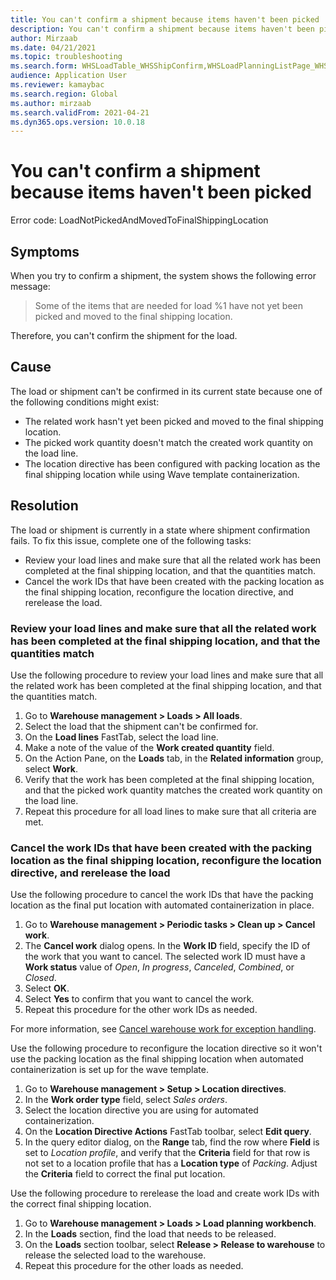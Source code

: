 ```yaml
---
title: You can't confirm a shipment because items haven't been picked
description: You can't confirm a shipment because items haven't been picked
author: Mirzaab
ms.date: 04/21/2021
ms.topic: troubleshooting
ms.search.form: WHSLoadTable_WHSShipConfirm,WHSLoadPlanningListPage_WHSShipConfirm,WHSLoadPlanningWorkbench_WHSShipConfirm,WHSTransportLoad_WHSShipConfirm,WHSShipPlanningListPage_WHSShipConfirm,WHSShipmentDetails_WHSShipConfirm,WHSWorkTable_WHSShipConfirm,WHSWorkTableListPage_WHSShipConfirm,Dialog_WHSOutboundShipConfirmController_WHSOutboundShipConfirm
audience: Application User
ms.reviewer: kamaybac
ms.search.region: Global
ms.author: mirzaab
ms.search.validFrom: 2021-04-21
ms.dyn365.ops.version: 10.0.18
---
```


# You can't confirm a shipment because items haven't been picked

Error code: LoadNotPickedAndMovedToFinalShippingLocation

## Symptoms

When you try to confirm a shipment, the system shows the following error message:

> Some of the items that are needed for load %1 have not yet been picked and moved to the final shipping location.

Therefore, you can't confirm the shipment for the load.

## Cause

The load or shipment can't be confirmed in its current state because one of the following conditions might exist:

- The related work hasn't yet been picked and moved to the final shipping location.
- The picked work quantity doesn't match the created work quantity on the load line.
- The location directive has been configured with packing location as the final shipping location while using Wave template containerization.

## Resolution

The load or shipment is currently in a state where shipment confirmation fails. To fix this issue, complete one of the following tasks:

- Review your load lines and make sure that all the related work has been completed at the final shipping location, and that the quantities match.
- Cancel the work IDs that have been created with the packing location as the final shipping location, reconfigure the location directive, and rerelease the load.

### Review your load lines and make sure that all the related work has been completed at the final shipping location, and that the quantities match

Use the following procedure to review your load lines and make sure that all the related work has been completed at the final shipping location, and that the quantities match.

1. Go to **Warehouse management \> Loads \> All loads**.
1. Select the load that the shipment can't be confirmed for.
1. On the **Load lines** FastTab, select the load line.
1. Make a note of the value of the **Work created quantity** field.
1. On the Action Pane, on the **Loads** tab, in the **Related information** group, select **Work**.
1. Verify that the work has been completed at the final shipping location, and that the picked work quantity matches the created work quantity on the load line.
1. Repeat this procedure for all load lines to make sure that all criteria are met.

### Cancel the work IDs that have been created with the packing location as the final shipping location, reconfigure the location directive, and rerelease the load

Use the following procedure to cancel the work IDs that have the packing location as the final put location with automated containerization in place.

1. Go to **Warehouse management \> Periodic tasks \> Clean up \> Cancel work**.
1. The **Cancel work** dialog opens. In the **Work ID** field, specify the ID of the work that you want to cancel. The selected work ID must have a **Work status** value of *Open*, *In progress*, *Canceled*, *Combined*, or *Closed*.
1. Select **OK**.
1. Select **Yes** to confirm that you want to cancel the work.
1. Repeat this procedure for the other work IDs as needed.

For more information, see [Cancel warehouse work for exception handling](/dynamics365/supply-chain/warehousing/cancel-warehouse-work).

Use the following procedure to reconfigure the location directive so it won't use the packing location as the final shipping location when automated containerization is set up for the wave template.

1. Go to **Warehouse management \> Setup \> Location directives**.
1. In the **Work order type** field, select *Sales orders*.
1. Select the location directive you are using for automated containerization.
1. On the **Location Directive Actions** FastTab toolbar, select **Edit query**.
1. In the query editor dialog, on the **Range** tab, find the row where **Field** is set to *Location profile*, and verify that the **Criteria** field for that row is not set to a location profile that has a **Location type** of *Packing*. Adjust the **Criteria** field to correct the final put location.

Use the following procedure to rerelease the load and create work IDs with the correct final shipping location.

1. Go to **Warehouse management \> Loads \> Load planning workbench**.
1. In the **Loads** section, find the load that needs to be released.
1. On the **Loads** section toolbar, select **Release \> Release to warehouse** to release the selected load to the warehouse.
1. Repeat this procedure for the other loads as needed.
